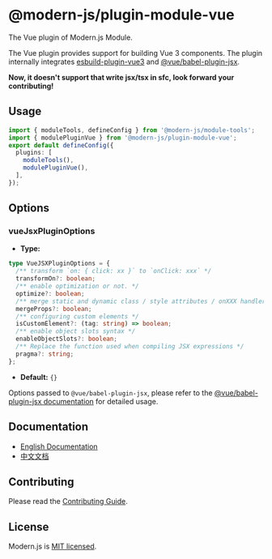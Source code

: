 # @modern-js/plugin-module-vue

The Vue plugin of Modern.js Module.

The Vue plugin provides support for building Vue 3 components. The plugin internally integrates [esbuild-plugin-vue3](https://github.com/pipe01/esbuild-plugin-vue3) and [@vue/babel-plugin-jsx](https://github.com/vuejs/babel-plugin-jsx).

**Now, it doesn't support that write jsx/tsx in sfc, look forward your contributing!**

## Usage

```ts modern.config.ts
import { moduleTools, defineConfig } from '@modern-js/module-tools';
import { modulePluginVue } from '@modern-js/plugin-module-vue';
export default defineConfig({
  plugins: [
    moduleTools(),
    modulePluginVue(),
  ],
});
```

## Options

### vueJsxPluginOptions

- **Type:**

```ts
type VueJSXPluginOptions = {
  /** transform `on: { click: xx }` to `onClick: xxx` */
  transformOn?: boolean;
  /** enable optimization or not. */
  optimize?: boolean;
  /** merge static and dynamic class / style attributes / onXXX handlers */
  mergeProps?: boolean;
  /** configuring custom elements */
  isCustomElement?: (tag: string) => boolean;
  /** enable object slots syntax */
  enableObjectSlots?: boolean;
  /** Replace the function used when compiling JSX expressions */
  pragma?: string;
};
```

- **Default:** `{}`

Options passed to `@vue/babel-plugin-jsx`, please refer to the [@vue/babel-plugin-jsx documentation](https://github.com/vuejs/babel-plugin-jsx) for detailed usage.

## Documentation

- [English Documentation](https://modernjs.dev/module-tools/en)
- [中文文档](https://modernjs.dev/module-tools/)

## Contributing

Please read the [Contributing Guide](https://github.com/web-infra-dev/modern.js/blob/main/CONTRIBUTING.md).

## License

Modern.js is [MIT licensed](https://github.com/web-infra-dev/modern.js/blob/main/LICENSE).
